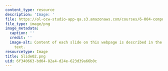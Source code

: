```yaml
---
content_type: resource
description: 'Image: '
file: https://ol-ocw-studio-app-qa.s3.amazonaws.com/courses/6-004-computation-structures-spring-2017/6f340663bd0482a4d24e623d39a66b0c_Slide02.png
file_type: image/png
image_metadata:
  caption: ''
  credit: ''
  image-alt: Content of each slide on this webpage is described in the surrounding
    text.
resourcetype: Image
title: Slide02.png
uid: 6f340663-bd04-82a4-d24e-623d39a66b0c
---
```

